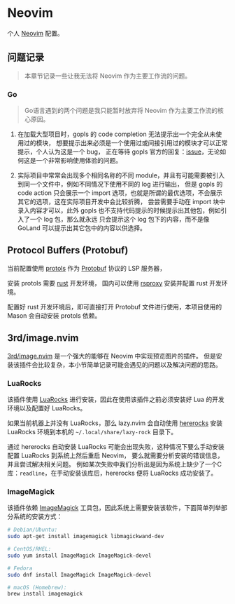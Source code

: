 # Neovim

个人 [Neovim](https://github.com/neovim/neovim) 配置。

## 问题记录

> 本章节记录一些让我无法将 Neovim 作为主要工作流的问题。

### Go

> Go语言遇到的两个问题是我只能暂时放弃将 Neovim 作为主要工作流的核心原因。

1. 在加载大型项目时，gopls 的 code completion 无法提示出一个完全从未使用过的模块，
想要提示出来必须是一个使用过或间接引用过的模块才可以正常提示，个人认为这是一个 bug，
正在等待 gopls 官方的回复：[issue](https://github.com/golang/go/issues/71462)，无论如何这是一个非常影响使用体验的问题。

2. 实际项目中常常会出现多个相同名称的不同 module，并且有可能需要被引入到同一个文件中，例如不同情况下使用不同的 log 进行输出，
但是 gopls 的 code action 只会展示一个 import 选项，也就是所谓的最优选项，不会展示其它的选项，这在实际项目开发中会比较折腾，
尝尝需要手动在 import 块中录入内容才可以，此外 gopls 也不支持代码提示的时候提示出其他包，例如引入了一个 log 包，那么就永远
只会提示这个 log 包下的内容，而不是像 GoLand 可以提示出其它包中的内容以供选择。

## Protocol Buffers (Protobuf)

当前配置使用 [protols](https://github.com/coder3101/protols) 作为
[Protobuf](https://protobuf.dev/) 协议的 LSP 服务器，

安装 protols 需要 [rust](https://www.rust-lang.org/) 开发环境，
国内可以使用 [rsproxy](https://rsproxy.cn) 安装并配置 rust 开发环境。

配置好 rust 开发环境后，即可直接打开 Protobuf 文件进行使用，本项目使用的 Mason 会自动安装 protols 依赖。

## 3rd/image.nvim

[3rd/image.nvim](https://github.com/3rd/image.nvima) 是一个强大的能够在 Neovim 中实现预览图片的插件。
但是安装该插件会比较复杂，本小节简单记录可能会遇见的问题以及解决问题的思路。

### LuaRocks

该插件使用 [LuaRocks](https://luarocks.org/) 进行安装，因此在使用该插件之前必须安装好 Lua 的开发环境以及配置好 LuaRocks。

如果当前机器上并没有 LuaRocks，那么 lazy.nvim 会自动使用 [hererocks](https://github.com/mpeterv/hererocks) 安装 
LuaRocks 环境到本机的 `~/.local/share/lazy-rock` 目录下。

通过 hererocks 自动安装 LuaRocks 可能会出现失败，这种情况下要么手动安装配置 LuaRocks 到系统上然后重启 Neovim，
要么就需要分析安装的错误信息，并且尝试解决相关问题。
例如某次失败中我们分析出是因为系统上缺少了一个C库：`readline`，在手动安装该库后，hererocks 便将 LuaRocks 成功安装了。

### ImageMagick

该插件依赖 [ImageMagick](https://imagemagick.org/) 工具包，因此系统上需要安装该软件，下面简单列举部分系统的安装方式：

```bash
# Debian/Ubuntu:
sudo apt-get install imagemagick libmagickwand-dev

# CentOS/RHEL:
sudo yum install ImageMagick ImageMagick-devel

# Fedora
sudo dnf install ImageMagick ImageMagick-devel

# macOS (Homebrew):
brew install imagemagick
```

